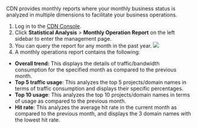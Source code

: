 CDN provides monthly reports where your monthly business status is analyzed in multiple dimensions to facilitate your business operations.
1. Log in to the [CDN Console](https://console.cloud.tencent.com/cdn).
2. Click **Statistical Analysis** > **Monthly Operation Report** on the left sidebar to enter the management page.
3. You can query the report for any month in the past year.
![](https://main.qcloudimg.com/raw/cc38c7f95e937423a3bc5c07a3ec0d16.jpg)
4. A monthly operations report contains the following:
 + **Overall trend:** This displays the details of traffic/bandwidth consumption for the specified month as compared to the previous month.
 + **Top 5 traffic usage**: This analyzes the top 5 projects/domain names in terms of traffic consumption and displays their specific percentages.
 + **Top 10 usage**: This analyzes the top 10 projects/domain names in terms of usage as compared to the previous month.
 + **Hit rate**: This analyzes the average hit rate in the current month as compared to the previous month, and displays the 3 domain names with the lowest hit rate.
